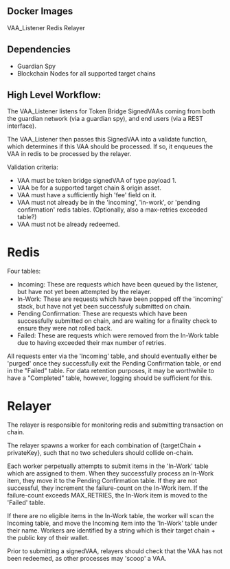 ## Docker Images

VAA_Listener
Redis
Relayer

## Dependencies

- Guardian Spy
- Blockchain Nodes for all supported target chains

## High Level Workflow:

The VAA_Listener listens for Token Bridge SignedVAAs coming from both the guardian network (via a guardian spy), and end users (via a REST interface).

The VAA_Listener then passes this SignedVAA into a validate function, which determines if this VAA should be processed. If so, it enqueues the VAA in redis to be processed by the relayer.

Validation criteria:

- VAA must be token bridge signedVAA of type payload 1.
- VAA be for a supported target chain & origin asset.
- VAA must have a sufficiently high 'fee' field on it.
- VAA must not already be in the 'incoming', 'in-work', or 'pending confirmation' redis tables. (Optionally, also a max-retries exceeded table?)
- VAA must not be already redeemed.

# Redis

Four tables:

- Incoming: These are requests which have been queued by the listener, but have not yet been attempted by the relayer.
- In-Work: These are requests which have been popped off the 'incoming' stack, but have not yet been successfuly submitted on chain.
- Pending Confirmation: These are requests which have been successfully submitted on chain, and are waiting for a finality check to ensure they were not rolled back.
- Failed: These are requests which were removed from the In-Work table due to having exceeded their max number of retries.

All requests enter via the 'Incoming' table, and should eventually either be 'purged' once they successfully exit the Pending Confirmation table, or end in the "Failed" table. For data retention purposes, it may be worthwhile to have a "Completed" table, however, logging should be sufficient for this.

# Relayer

The relayer is responsible for monitoring redis and submitting transaction on chain.

The relayer spawns a worker for each combination of {targetChain + privateKey}, such that no two schedulers should collide on-chain.

Each worker perpetually attempts to submit items in the 'In-Work' table which are assigned to them. When they successfully process an In-Work item, they move it to the Pending Confirmation table. If they are not successful, they increment the failure-count on the In-Work item. If the failure-count exceeds MAX_RETRIES, the In-Work item is moved to the 'Failed' table.

If there are no eligible items in the In-Work table, the worker will scan the Incoming table, and move the Incoming item into the 'In-Work' table under their name. Workers are identified by a string which is their target chain + the public key of their wallet.

Prior to submitting a signedVAA, relayers should check that the VAA has not been redeemed, as other processes may 'scoop' a VAA.
